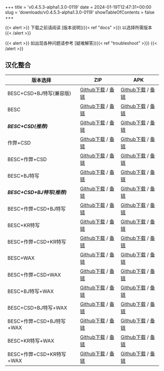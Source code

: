 
+++
title = 'v0.4.5.3-alpha1.3.0-0119'
date = 2024-01-19T12:47:31+00:00
slug = 'downloads/v0.4.5.3-alpha1.3.0-0119'
showTableOfContents = false
+++

{{< alert >}}
下载之前请阅读 [版本说明]({{< ref "docs" >}}) 以选择所需版本
{{< /alert >}}

{{< alert >}}
如出现各种问题请参考 [疑难解答]({{< ref "troubleshoot" >}})
{{< /alert >}}

## 汉化整合

|         版本选择          |                                                                                                                                                                            ZIP                                                                                                                                                                             |                                                                                                                                                                            APK                                                                                                                                                                             |
|---------------------------|------------------------------------------------------------------------------------------------------------------------------------------------------------------------------------------------------------------------------------------------------------------------------------------------------------------------------------------------------------|------------------------------------------------------------------------------------------------------------------------------------------------------------------------------------------------------------------------------------------------------------------------------------------------------------------------------------------------------------|
|BESC+CSD+BJ特写(兼容版)    |[Github下载](https://github.com/DoL-Lyra/Lyra/releases/download/v0.4.5.3-alpha1.3.0-0119/DoL-0.4.5.3-Lyra-a1.3.0-polyfill-besc-cheat-csd-sideviewbj-0119.zip ) / [备链](https://mirror.ghproxy.com/https://github.com/DoL-Lyra/Lyra/releases/download/v0.4.5.3-alpha1.3.0-0119/DoL-0.4.5.3-Lyra-a1.3.0-polyfill-besc-cheat-csd-sideviewbj-0119.zip )|[Github下载](https://github.com/DoL-Lyra/Lyra/releases/download/v0.4.5.3-alpha1.3.0-0119/DoL-0.4.5.3-Lyra-a1.3.0-polyfill-besc-cheat-csd-sideviewbj-0119.apk ) / [备链](https://mirror.ghproxy.com/https://github.com/DoL-Lyra/Lyra/releases/download/v0.4.5.3-alpha1.3.0-0119/DoL-0.4.5.3-Lyra-a1.3.0-polyfill-besc-cheat-csd-sideviewbj-0119.apk )|
|BESC                       |[Github下载](https://github.com/DoL-Lyra/Lyra/releases/download/v0.4.5.3-alpha1.3.0-0119/DoL-0.4.5.3-Lyra-a1.3.0-besc-0119.zip ) / [备链](https://mirror.ghproxy.com/https://github.com/DoL-Lyra/Lyra/releases/download/v0.4.5.3-alpha1.3.0-0119/DoL-0.4.5.3-Lyra-a1.3.0-besc-0119.zip )                                                            |[Github下载](https://github.com/DoL-Lyra/Lyra/releases/download/v0.4.5.3-alpha1.3.0-0119/DoL-0.4.5.3-Lyra-a1.3.0-besc-0119.apk ) / [备链](https://mirror.ghproxy.com/https://github.com/DoL-Lyra/Lyra/releases/download/v0.4.5.3-alpha1.3.0-0119/DoL-0.4.5.3-Lyra-a1.3.0-besc-0119.apk )                                                            |
|***BESC+CSD(推荐)***       |[Github下载](https://github.com/DoL-Lyra/Lyra/releases/download/v0.4.5.3-alpha1.3.0-0119/DoL-0.4.5.3-Lyra-a1.3.0-besc-csd-0119.zip ) / [备链](https://mirror.ghproxy.com/https://github.com/DoL-Lyra/Lyra/releases/download/v0.4.5.3-alpha1.3.0-0119/DoL-0.4.5.3-Lyra-a1.3.0-besc-csd-0119.zip )                                                    |[Github下载](https://github.com/DoL-Lyra/Lyra/releases/download/v0.4.5.3-alpha1.3.0-0119/DoL-0.4.5.3-Lyra-a1.3.0-besc-csd-0119.apk ) / [备链](https://mirror.ghproxy.com/https://github.com/DoL-Lyra/Lyra/releases/download/v0.4.5.3-alpha1.3.0-0119/DoL-0.4.5.3-Lyra-a1.3.0-besc-csd-0119.apk )                                                    |
|作弊+CSD                   |[Github下载](https://github.com/DoL-Lyra/Lyra/releases/download/v0.4.5.3-alpha1.3.0-0119/DoL-0.4.5.3-Lyra-a1.3.0-cheat-csd-0119.zip ) / [备链](https://mirror.ghproxy.com/https://github.com/DoL-Lyra/Lyra/releases/download/v0.4.5.3-alpha1.3.0-0119/DoL-0.4.5.3-Lyra-a1.3.0-cheat-csd-0119.zip )                                                  |[Github下载](https://github.com/DoL-Lyra/Lyra/releases/download/v0.4.5.3-alpha1.3.0-0119/DoL-0.4.5.3-Lyra-a1.3.0-cheat-csd-0119.apk ) / [备链](https://mirror.ghproxy.com/https://github.com/DoL-Lyra/Lyra/releases/download/v0.4.5.3-alpha1.3.0-0119/DoL-0.4.5.3-Lyra-a1.3.0-cheat-csd-0119.apk )                                                  |
|BESC+作弊+CSD              |[Github下载](https://github.com/DoL-Lyra/Lyra/releases/download/v0.4.5.3-alpha1.3.0-0119/DoL-0.4.5.3-Lyra-a1.3.0-besc-cheat-csd-0119.zip ) / [备链](https://mirror.ghproxy.com/https://github.com/DoL-Lyra/Lyra/releases/download/v0.4.5.3-alpha1.3.0-0119/DoL-0.4.5.3-Lyra-a1.3.0-besc-cheat-csd-0119.zip )                                        |[Github下载](https://github.com/DoL-Lyra/Lyra/releases/download/v0.4.5.3-alpha1.3.0-0119/DoL-0.4.5.3-Lyra-a1.3.0-besc-cheat-csd-0119.apk ) / [备链](https://mirror.ghproxy.com/https://github.com/DoL-Lyra/Lyra/releases/download/v0.4.5.3-alpha1.3.0-0119/DoL-0.4.5.3-Lyra-a1.3.0-besc-cheat-csd-0119.apk )                                        |
|BESC+BJ特写                |[Github下载](https://github.com/DoL-Lyra/Lyra/releases/download/v0.4.5.3-alpha1.3.0-0119/DoL-0.4.5.3-Lyra-a1.3.0-besc-sideviewbj-0119.zip ) / [备链](https://mirror.ghproxy.com/https://github.com/DoL-Lyra/Lyra/releases/download/v0.4.5.3-alpha1.3.0-0119/DoL-0.4.5.3-Lyra-a1.3.0-besc-sideviewbj-0119.zip )                                      |[Github下载](https://github.com/DoL-Lyra/Lyra/releases/download/v0.4.5.3-alpha1.3.0-0119/DoL-0.4.5.3-Lyra-a1.3.0-besc-sideviewbj-0119.apk ) / [备链](https://mirror.ghproxy.com/https://github.com/DoL-Lyra/Lyra/releases/download/v0.4.5.3-alpha1.3.0-0119/DoL-0.4.5.3-Lyra-a1.3.0-besc-sideviewbj-0119.apk )                                      |
|***BESC+CSD+BJ特写(推荐)***|[Github下载](https://github.com/DoL-Lyra/Lyra/releases/download/v0.4.5.3-alpha1.3.0-0119/DoL-0.4.5.3-Lyra-a1.3.0-besc-csd-sideviewbj-0119.zip ) / [备链](https://mirror.ghproxy.com/https://github.com/DoL-Lyra/Lyra/releases/download/v0.4.5.3-alpha1.3.0-0119/DoL-0.4.5.3-Lyra-a1.3.0-besc-csd-sideviewbj-0119.zip )                              |[Github下载](https://github.com/DoL-Lyra/Lyra/releases/download/v0.4.5.3-alpha1.3.0-0119/DoL-0.4.5.3-Lyra-a1.3.0-besc-csd-sideviewbj-0119.apk ) / [备链](https://mirror.ghproxy.com/https://github.com/DoL-Lyra/Lyra/releases/download/v0.4.5.3-alpha1.3.0-0119/DoL-0.4.5.3-Lyra-a1.3.0-besc-csd-sideviewbj-0119.apk )                              |
|BESC+作弊+CSD+BJ特写       |[Github下载](https://github.com/DoL-Lyra/Lyra/releases/download/v0.4.5.3-alpha1.3.0-0119/DoL-0.4.5.3-Lyra-a1.3.0-besc-cheat-csd-sideviewbj-0119.zip ) / [备链](https://mirror.ghproxy.com/https://github.com/DoL-Lyra/Lyra/releases/download/v0.4.5.3-alpha1.3.0-0119/DoL-0.4.5.3-Lyra-a1.3.0-besc-cheat-csd-sideviewbj-0119.zip )                  |[Github下载](https://github.com/DoL-Lyra/Lyra/releases/download/v0.4.5.3-alpha1.3.0-0119/DoL-0.4.5.3-Lyra-a1.3.0-besc-cheat-csd-sideviewbj-0119.apk ) / [备链](https://mirror.ghproxy.com/https://github.com/DoL-Lyra/Lyra/releases/download/v0.4.5.3-alpha1.3.0-0119/DoL-0.4.5.3-Lyra-a1.3.0-besc-cheat-csd-sideviewbj-0119.apk )                  |
|BESC+KR特写                |[Github下载](https://github.com/DoL-Lyra/Lyra/releases/download/v0.4.5.3-alpha1.3.0-0119/DoL-0.4.5.3-Lyra-a1.3.0-besc-sideviewkr-0119.zip ) / [备链](https://mirror.ghproxy.com/https://github.com/DoL-Lyra/Lyra/releases/download/v0.4.5.3-alpha1.3.0-0119/DoL-0.4.5.3-Lyra-a1.3.0-besc-sideviewkr-0119.zip )                                      |[Github下载](https://github.com/DoL-Lyra/Lyra/releases/download/v0.4.5.3-alpha1.3.0-0119/DoL-0.4.5.3-Lyra-a1.3.0-besc-sideviewkr-0119.apk ) / [备链](https://mirror.ghproxy.com/https://github.com/DoL-Lyra/Lyra/releases/download/v0.4.5.3-alpha1.3.0-0119/DoL-0.4.5.3-Lyra-a1.3.0-besc-sideviewkr-0119.apk )                                      |
|BESC+作弊+CSD+KR特写       |[Github下载](https://github.com/DoL-Lyra/Lyra/releases/download/v0.4.5.3-alpha1.3.0-0119/DoL-0.4.5.3-Lyra-a1.3.0-besc-cheat-csd-sideviewkr-0119.zip ) / [备链](https://mirror.ghproxy.com/https://github.com/DoL-Lyra/Lyra/releases/download/v0.4.5.3-alpha1.3.0-0119/DoL-0.4.5.3-Lyra-a1.3.0-besc-cheat-csd-sideviewkr-0119.zip )                  |[Github下载](https://github.com/DoL-Lyra/Lyra/releases/download/v0.4.5.3-alpha1.3.0-0119/DoL-0.4.5.3-Lyra-a1.3.0-besc-cheat-csd-sideviewkr-0119.apk ) / [备链](https://mirror.ghproxy.com/https://github.com/DoL-Lyra/Lyra/releases/download/v0.4.5.3-alpha1.3.0-0119/DoL-0.4.5.3-Lyra-a1.3.0-besc-cheat-csd-sideviewkr-0119.apk )                  |
|BESC+WAX                   |[Github下载](https://github.com/DoL-Lyra/Lyra/releases/download/v0.4.5.3-alpha1.3.0-0119/DoL-0.4.5.3-Lyra-a1.3.0-besc-wax-0119.zip ) / [备链](https://mirror.ghproxy.com/https://github.com/DoL-Lyra/Lyra/releases/download/v0.4.5.3-alpha1.3.0-0119/DoL-0.4.5.3-Lyra-a1.3.0-besc-wax-0119.zip )                                                    |[Github下载](https://github.com/DoL-Lyra/Lyra/releases/download/v0.4.5.3-alpha1.3.0-0119/DoL-0.4.5.3-Lyra-a1.3.0-besc-wax-0119.apk ) / [备链](https://mirror.ghproxy.com/https://github.com/DoL-Lyra/Lyra/releases/download/v0.4.5.3-alpha1.3.0-0119/DoL-0.4.5.3-Lyra-a1.3.0-besc-wax-0119.apk )                                                    |
|BESC+作弊+CSD+WAX          |[Github下载](https://github.com/DoL-Lyra/Lyra/releases/download/v0.4.5.3-alpha1.3.0-0119/DoL-0.4.5.3-Lyra-a1.3.0-besc-wax-cheat-csd-0119.zip ) / [备链](https://mirror.ghproxy.com/https://github.com/DoL-Lyra/Lyra/releases/download/v0.4.5.3-alpha1.3.0-0119/DoL-0.4.5.3-Lyra-a1.3.0-besc-wax-cheat-csd-0119.zip )                                |[Github下载](https://github.com/DoL-Lyra/Lyra/releases/download/v0.4.5.3-alpha1.3.0-0119/DoL-0.4.5.3-Lyra-a1.3.0-besc-wax-cheat-csd-0119.apk ) / [备链](https://mirror.ghproxy.com/https://github.com/DoL-Lyra/Lyra/releases/download/v0.4.5.3-alpha1.3.0-0119/DoL-0.4.5.3-Lyra-a1.3.0-besc-wax-cheat-csd-0119.apk )                                |
|BESC+BJ特写+WAX            |[Github下载](https://github.com/DoL-Lyra/Lyra/releases/download/v0.4.5.3-alpha1.3.0-0119/DoL-0.4.5.3-Lyra-a1.3.0-besc-wax-sideviewbj-0119.zip ) / [备链](https://mirror.ghproxy.com/https://github.com/DoL-Lyra/Lyra/releases/download/v0.4.5.3-alpha1.3.0-0119/DoL-0.4.5.3-Lyra-a1.3.0-besc-wax-sideviewbj-0119.zip )                              |[Github下载](https://github.com/DoL-Lyra/Lyra/releases/download/v0.4.5.3-alpha1.3.0-0119/DoL-0.4.5.3-Lyra-a1.3.0-besc-wax-sideviewbj-0119.apk ) / [备链](https://mirror.ghproxy.com/https://github.com/DoL-Lyra/Lyra/releases/download/v0.4.5.3-alpha1.3.0-0119/DoL-0.4.5.3-Lyra-a1.3.0-besc-wax-sideviewbj-0119.apk )                              |
|BESC+CSD+BJ特写+WAX        |[Github下载](https://github.com/DoL-Lyra/Lyra/releases/download/v0.4.5.3-alpha1.3.0-0119/DoL-0.4.5.3-Lyra-a1.3.0-besc-wax-csd-sideviewbj-0119.zip ) / [备链](https://mirror.ghproxy.com/https://github.com/DoL-Lyra/Lyra/releases/download/v0.4.5.3-alpha1.3.0-0119/DoL-0.4.5.3-Lyra-a1.3.0-besc-wax-csd-sideviewbj-0119.zip )                      |[Github下载](https://github.com/DoL-Lyra/Lyra/releases/download/v0.4.5.3-alpha1.3.0-0119/DoL-0.4.5.3-Lyra-a1.3.0-besc-wax-csd-sideviewbj-0119.apk ) / [备链](https://mirror.ghproxy.com/https://github.com/DoL-Lyra/Lyra/releases/download/v0.4.5.3-alpha1.3.0-0119/DoL-0.4.5.3-Lyra-a1.3.0-besc-wax-csd-sideviewbj-0119.apk )                      |
|BESC+作弊+CSD+BJ特写+WAX   |[Github下载](https://github.com/DoL-Lyra/Lyra/releases/download/v0.4.5.3-alpha1.3.0-0119/DoL-0.4.5.3-Lyra-a1.3.0-besc-wax-cheat-csd-sideviewbj-0119.zip ) / [备链](https://mirror.ghproxy.com/https://github.com/DoL-Lyra/Lyra/releases/download/v0.4.5.3-alpha1.3.0-0119/DoL-0.4.5.3-Lyra-a1.3.0-besc-wax-cheat-csd-sideviewbj-0119.zip )          |[Github下载](https://github.com/DoL-Lyra/Lyra/releases/download/v0.4.5.3-alpha1.3.0-0119/DoL-0.4.5.3-Lyra-a1.3.0-besc-wax-cheat-csd-sideviewbj-0119.apk ) / [备链](https://mirror.ghproxy.com/https://github.com/DoL-Lyra/Lyra/releases/download/v0.4.5.3-alpha1.3.0-0119/DoL-0.4.5.3-Lyra-a1.3.0-besc-wax-cheat-csd-sideviewbj-0119.apk )          |
|BESC+KR特写+WAX            |[Github下载](https://github.com/DoL-Lyra/Lyra/releases/download/v0.4.5.3-alpha1.3.0-0119/DoL-0.4.5.3-Lyra-a1.3.0-besc-wax-sideviewkr-0119.zip ) / [备链](https://mirror.ghproxy.com/https://github.com/DoL-Lyra/Lyra/releases/download/v0.4.5.3-alpha1.3.0-0119/DoL-0.4.5.3-Lyra-a1.3.0-besc-wax-sideviewkr-0119.zip )                              |[Github下载](https://github.com/DoL-Lyra/Lyra/releases/download/v0.4.5.3-alpha1.3.0-0119/DoL-0.4.5.3-Lyra-a1.3.0-besc-wax-sideviewkr-0119.apk ) / [备链](https://mirror.ghproxy.com/https://github.com/DoL-Lyra/Lyra/releases/download/v0.4.5.3-alpha1.3.0-0119/DoL-0.4.5.3-Lyra-a1.3.0-besc-wax-sideviewkr-0119.apk )                              |
|BESC+作弊+CSD+KR特写+WAX   |[Github下载](https://github.com/DoL-Lyra/Lyra/releases/download/v0.4.5.3-alpha1.3.0-0119/DoL-0.4.5.3-Lyra-a1.3.0-besc-wax-cheat-csd-sideviewkr-0119.zip ) / [备链](https://mirror.ghproxy.com/https://github.com/DoL-Lyra/Lyra/releases/download/v0.4.5.3-alpha1.3.0-0119/DoL-0.4.5.3-Lyra-a1.3.0-besc-wax-cheat-csd-sideviewkr-0119.zip )          |[Github下载](https://github.com/DoL-Lyra/Lyra/releases/download/v0.4.5.3-alpha1.3.0-0119/DoL-0.4.5.3-Lyra-a1.3.0-besc-wax-cheat-csd-sideviewkr-0119.apk ) / [备链](https://mirror.ghproxy.com/https://github.com/DoL-Lyra/Lyra/releases/download/v0.4.5.3-alpha1.3.0-0119/DoL-0.4.5.3-Lyra-a1.3.0-besc-wax-cheat-csd-sideviewkr-0119.apk )          |
